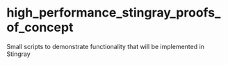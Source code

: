 # high_performance_stingray_proofs_of_concept
Small scripts to demonstrate functionality that will be implemented in Stingray
